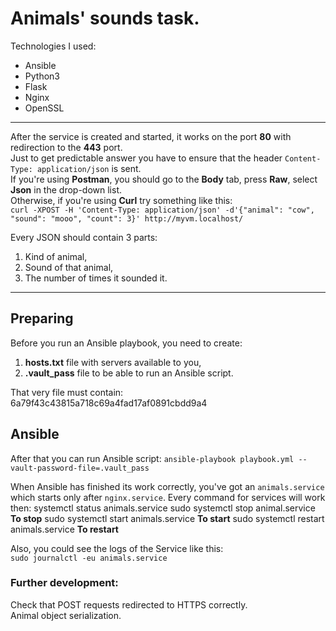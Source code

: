# Animals' sounds task.

Technologies I used:
* Ansible
* Python3
* Flask
* Nginx
* OpenSSL

***
After the service is created and started, it works on the port **80** with redirection to the **443** port.  
Just to get predictable answer you have to ensure that the header `Content-Type: application/json` is sent.  
If you're using **Postman**, you should go to the **Body** tab, press **Raw**, select **Json** in the drop-down list.  
Otherwise, if you're using **Curl** try something like this:  
`curl -XPOST -H 'Content-Type: application/json' -d'{"animal": "cow", "sound": "mooo", "count": 3}' http://myvm.localhost/`

Every JSON should contain 3 parts:
1. Kind of animal,
2. Sound of that animal,
3. The number of times it sounded it.
***

## Preparing
Before you run an Ansible playbook, you need to create:
1. **hosts.txt** file with servers available to you,
2. **.vault_pass** file to be able to run an Ansible script.

That very file must contain:  
6a79f43c43815a718c69a4fad17af0891cbdd9a4

## Ansible
After that you can run Ansible script:
`ansible-playbook playbook.yml --vault-password-file=.vault_pass`

When Ansible has finished its work correctly, you've got an `animals.service` which starts only after `nginx.service`. Every command for services will work then:
    systemctl status animals.service
	sudo systemctl stop animal.service       **To stop**
	sudo systemctl start animals.service     **To start**
	sudo systemctl restart animals.service   **To restart**

Also, you could see the logs of the Service like this:  
`sudo journalctl -eu animals.service`

### Further development:
Check that POST requests redirected to HTTPS correctly.  
Animal object serialization.
